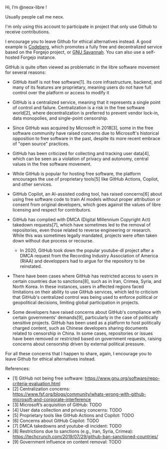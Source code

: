 Hi, I’m @neox-libre !

Usually people call me neox.

I'm only using this account to participate in project that only use Github to receive contributions.

I encourage you to leave Github for ethical alternatives instead. A good example is [Codeberg](https://codeberg.org), which promotes a fully free and decentralized
service based on the Forgejo project, or [GNU Savannah](https://savannah.gnu.org). You can also use a self-hosted Forgejo instance.

GitHub is quite often viewed as problematic in the libre software movement for several reasons:

- GitHub itself is not free software[1]. Its core infrastructure, backend, and many of its features are proprietary, meaning users do not have full control over the platform or access to modify it

- GitHub is a centralized service, meaning that it represents a single point of control and failure. Centralization is a risk in the free software world[2], where decentralization is preferred to
  prevent vendor lock-in, data monopolies, and single-point censorship.

- Since GitHub was acquired by Microsoft in 2018[3], some in the free software community have raised concerns due to Microsoft's historical opposition to free software in the past, despite its more
  recent embrace of "open source" practices.

- GitHub has been criticized for collecting and tracking user data[4], which can be seen as a violation of privacy and autonomy, central values in the free software movement.

- While GitHub is popular for hosting free software, the platform encourages the use of proprietary tools[5] like GitHub Actions, Copilot, and other services.

- GitHub Copilot, an AI-assisted coding tool, has raised concerns[6] about using free software code to train AI models without proper attribution or consent from original developers, which goes against
  the values of libre licensing and respect for contributors.

- GitHub has complied with DMCA (Digital Millennium Copyright Act) takedown requests[7], which have sometimes led to the removal of repositories, even those related to reverse engineering or research.
  While this was sometimes legally mandated, projects were often taken down without due process or recourse.

  - In 2020, GitHub took down the popular youtube-dl project after a DMCA request from the Recording Industry Association of America (RIAA) and developpers had to argue for the repository to be reinstated.

- There have been cases where GitHub has restricted access to users in certain countries due to sanctions[8], such as in Iran, Crimea, Syria, and North Korea. In these instances, users in affected regions
  faced limitations on their ability to use GitHub services, which led to criticism that GitHub's centralized control was being used to enforce political or geopolitical decisions, limiting global
  participation in projects.

- Some developers have raised concerns about GitHub's compliance with certain governments' demands[9], particularly in the case of politically sensitive projects. GitHub has been used as a platform to
  host politically charged content, such as Chinese developers sharing documents related to censorship in China. In some cases, repositories or issues have been removed or restricted based on government
  requests, raising concerns about censorship driven by external political pressure.

For all these concerns that I happen to share, again, I encourage you to leave Github for ethical alternatives instead.


References:
- [1] GitHub not being free software: https://www.gnu.org/software/repo-criteria-evaluation.html
- [2] Centralization concerns: https://www.fsf.org/blogs/community/whats-wrong-with-github-microsoft-and-corporate-interference
- [3] Microsoft’s acquisition of GitHub: TODO
- [4] User data collection and privacy concerns: TODO
- [5] Proprietary tools like GitHub Actions and Copilot: TODO
- [6] Concerns about GitHub Copilot: TODO
- [7] DMCA takedowns and youtube-dl incident: TODO
- [8] Restrictions due to sanctions (e.g., Iran, Syria, Crimea): https://techcrunch.com/2019/07/29/github-ban-sanctioned-countries/
- [9] Government influence on content removal: TODO

